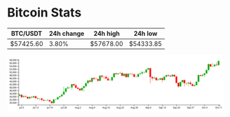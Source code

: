 # Bitcoin Stats

BTC/USDT|24h change|24h high|24h low|
|---|---|---|---|
|$57425.60|3.80%|$57678.00|$54333.85|

<img src="./chart.svg">
